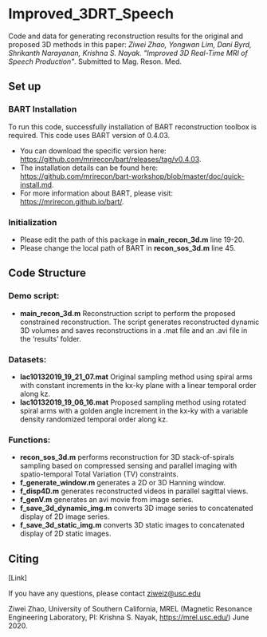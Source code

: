 # Improved_3DRT_Speech
 
 Code and data for generating reconstruction results for the original and proposed 3D methods in this paper: *Ziwei Zhao, Yongwan Lim, Dani Byrd, Shrikanth Narayanan, Krishna S. Nayak. "Improved 3D Real-Time MRI of Speech Production"*. Submitted to Mag. Reson. Med.
 
 ## Set up
 
 ### BART Installation
 
 To run this code, successfully installation of BART reconstruction toolbox is required. This code uses BART version of 0.4.03. 
 - You can download the specific version here:  https://github.com/mrirecon/bart/releases/tag/v0.4.03.
 - The installation details can be found here:  https://github.com/mrirecon/bart-workshop/blob/master/doc/quick-install.md.
 - For more information about BART, please visit: https://mrirecon.github.io/bart/.
 
 ### Initialization
 
 - Please edit the path of this package in **main_recon_3d.m** line 19-20.
 - Please change the local path of BART in **recon_sos_3d.m** line 45.
 
 
 ## Code Structure
 
 ### Demo script: 
- **main_recon_3d.m** Reconstruction script to perform the proposed constrained reconstruction. The script generates reconstructed dynamic 3D volumes and saves reconstructions in a .mat file and an .avi file in the ‘results’ folder. 
 
 ### Datasets: 
- **lac10132019_19_21_07.mat** Original sampling method using spiral arms with constant increments in the kx-ky plane with a linear temporal order along kz.
- **lac10132019_19_06_16.mat** Proposed sampling method using rotated spiral arms with a golden angle increment in the kx-ky with a variable density randomized temporal order along kz.

### Functions: 
- **recon_sos_3d.m** performs reconstruction for 3D stack-of-spirals sampling based on compressed sensing and parallel imaging with spatio-temporal Total Variation (TV) constraints.
- **f_generate_window.m** generates a 2D or 3D Hanning window.
- **f_disp4D.m** generates reconstructed videos in parallel sagittal views. 
- **f_genV.m** generates an avi movie from image series. 
- **f_save_3d_dynamic_img.m** converts 3D image series to concatenated display of 2D image series. 
- **f_save_3d_static_img.m** converts 3D static images to concatenated display of 2D static images. 

 ## Citing
 [Link]


If you have any questions, please contact ziweiz@usc.edu

 Ziwei Zhao, University of Southern California, MREL (Magnetic Resonance Engineering Laboratory, PI: Krishna S. Nayak, https://mrel.usc.edu/) June 2020.
